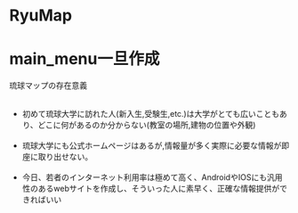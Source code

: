 # RyuMap

<html>
<body>
<h1>
main_menu一旦作成
</h1>
<p>琉球マップの存在意義</p>
<ul>
    <li>初めて琉球大学に訪れた人(新入生,受験生,etc.)は大学がとても広いこともあり、どこに何があるのか分からない(教室の場所,建物の位置や外観)</li>
    <li>琉球大学にも公式ホームページはあるが,情報量が多く実際に必要な情報が即座に取り出せない。</li>
    <li>今日、若者のインターネット利用率は極めて高く、AndroidやIOSにも汎用性のあるwebサイトを作成し、そういった人に素早く、正確な情報提供ができればいい</li>
  </ul>
  
</body>

</html>
